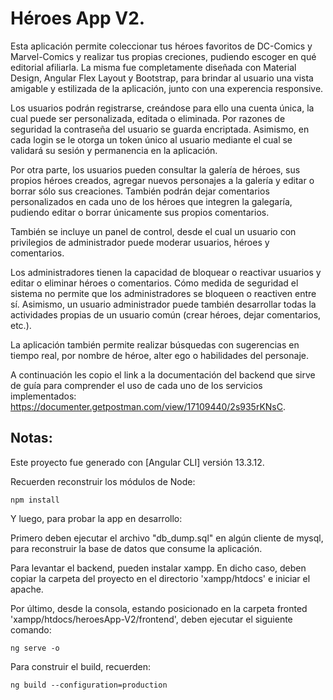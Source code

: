 # Héroes App V2.

Esta aplicación permite coleccionar tus héroes favoritos de DC-Comics y Marvel-Comics y realizar tus propias creciones, pudiendo escoger en qué editorial afiliarla. La misma fue completamente diseñada con Material Design, Angular Flex Layout y Bootstrap, para brindar al usuario una vista amigable y estilizada de la aplicación, junto con una experencia responsive.

Los usuarios podrán registrarse, creándose para ello una cuenta única, la cual puede ser personalizada, editada o eliminada. Por razones de seguridad la contraseña del usuario se guarda encriptada. Asimismo, en cada login se le otorga un token único al usuario mediante el cual se validará su sesión y permanencia en la aplicación.

Por otra parte, los usuarios pueden consultar la galería de héroes, sus propios héroes creados, agregar nuevos personajes a la galería y editar o borrar sólo sus creaciones. También podrán dejar comentarios personalizados en cada uno de los héroes que integren la galegaría, pudiendo editar o borrar únicamente sus propios comentarios.

También se incluye un panel de control, desde el cual un usuario con privilegios de administrador puede moderar usuarios, héroes y comentarios. 

Los administradores tienen la capacidad de bloquear o reactivar usuarios y editar o eliminar héroes o comentarios. Cómo medida de seguridad el sistema no permite que los administradores se bloqueen o reactiven entre sí. Asimismo, un usuario administrador puede también desarrollar todas la actividades propias de un usuario común (crear héroes, dejar comentarios, etc.). 

La aplicación también permite realizar búsquedas con sugerencias en tiempo real, por nombre de héroe, alter ego o habilidades del personaje.

A continuación les copio el link a la documentación del backend que sirve de guía para comprender el uso de cada uno de los servicios implementados: https://documenter.getpostman.com/view/17109440/2s935rKNsC.

## Notas:

Este proyecto fue generado con [Angular CLI] versión 13.3.12.

Recuerden reconstruir los módulos de Node:

```
npm install
```

Y luego, para probar la app en desarrollo:

Primero deben ejecutar el archivo "db_dump.sql" en algún cliente de mysql, para reconstruir la base de datos que consume la aplicación.

Para levantar el backend, pueden instalar xampp. En dicho caso, deben copiar la carpeta del proyecto en el directorio 'xampp/htdocs' e iniciar el apache.

Por último, desde la consola, estando posicionado en la carpeta fronted 'xampp/htdocs/heroesApp-V2/frontend', deben ejecutar el siguiente comando:

```
ng serve -o
```

Para construir el build, recuerden:

```
ng build --configuration=production
```